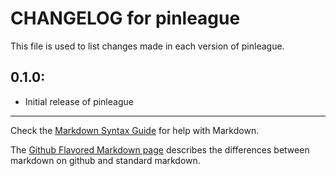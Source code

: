 # CHANGELOG for pinleague

This file is used to list changes made in each version of pinleague.

## 0.1.0:

* Initial release of pinleague

- - -
Check the [Markdown Syntax Guide](http://daringfireball.net/projects/markdown/syntax) for help with Markdown.

The [Github Flavored Markdown page](http://github.github.com/github-flavored-markdown/) describes the differences between markdown on github and standard markdown.

